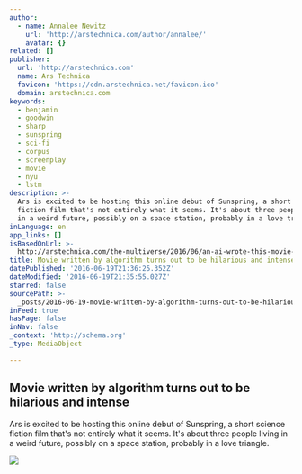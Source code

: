 ```yaml
---
author:
  - name: Annalee Newitz
    url: 'http://arstechnica.com/author/annalee/'
    avatar: {}
related: []
publisher:
  url: 'http://arstechnica.com'
  name: Ars Technica
  favicon: 'https://cdn.arstechnica.net/favicon.ico'
  domain: arstechnica.com
keywords:
  - benjamin
  - goodwin
  - sharp
  - sunspring
  - sci-fi
  - corpus
  - screenplay
  - movie
  - nyu
  - lstm
description: >-
  Ars is excited to be hosting this online debut of Sunspring, a short science
  fiction film that's not entirely what it seems. It's about three people living
  in a weird future, possibly on a space station, probably in a love triangle.
inLanguage: en
app_links: []
isBasedOnUrl: >-
  http://arstechnica.com/the-multiverse/2016/06/an-ai-wrote-this-movie-and-its-strangely-moving/
title: Movie written by algorithm turns out to be hilarious and intense
datePublished: '2016-06-19T21:36:25.352Z'
dateModified: '2016-06-19T21:35:55.027Z'
starred: false
sourcePath: >-
  _posts/2016-06-19-movie-written-by-algorithm-turns-out-to-be-hilarious-and-int.md
inFeed: true
hasPage: false
inNav: false
_context: 'http://schema.org'
_type: MediaObject

---
```

<article style=""><h1>Movie written by algorithm turns out to be hilarious and intense</h1><p>Ars is excited to be hosting this online debut of Sunspring, a short science fiction film that's not entirely what it seems. It's about three people living in a weird future, possibly on a space station, probably in a love triangle.</p><img src="http://cdn.arstechnica.net/wp-content/uploads/2016/06/ai-film-640x360.jpg" /></article>